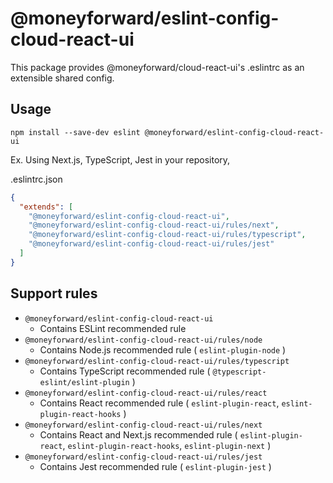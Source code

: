 # @moneyforward/eslint-config-cloud-react-ui

This package provides @moneyforward/cloud-react-ui's .eslintrc as an extensible shared config.

## Usage

`npm install --save-dev eslint @moneyforward/eslint-config-cloud-react-ui`

Ex. Using Next.js, TypeScript, Jest in your repository,

.eslintrc.json

```json
{
  "extends": [
    "@moneyforward/eslint-config-cloud-react-ui",
    "@moneyforward/eslint-config-cloud-react-ui/rules/next",
    "@moneyforward/eslint-config-cloud-react-ui/rules/typescript",
    "@moneyforward/eslint-config-cloud-react-ui/rules/jest"
  ]
}
```

## Support rules

- `@moneyforward/eslint-config-cloud-react-ui`
  - Contains ESLint recommended rule
- `@moneyforward/eslint-config-cloud-react-ui/rules/node`
  - Contains Node.js recommended rule ( `eslint-plugin-node` )
- `@moneyforward/eslint-config-cloud-react-ui/rules/typescript`
  - Contains TypeScript recommended rule ( `@typescript-eslint/eslint-plugin` )
- `@moneyforward/eslint-config-cloud-react-ui/rules/react`
  - Contains React recommended rule ( `eslint-plugin-react`, `eslint-plugin-react-hooks` )
- `@moneyforward/eslint-config-cloud-react-ui/rules/next`
  - Contains React and Next.js recommended rule ( `eslint-plugin-react`, `eslint-plugin-react-hooks`, `eslint-plugin-next` )
- `@moneyforward/eslint-config-cloud-react-ui/rules/jest`
  - Contains Jest recommended rule ( `eslint-plugin-jest` )
